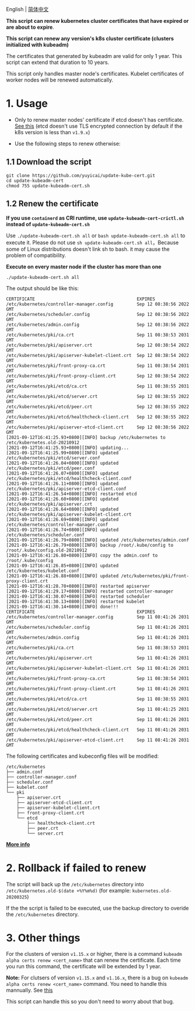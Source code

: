 English | [简体中文](README-zh_CN.md)

**This script can renew kubernetes cluster certificates that have expired or are about to expire**.

**This script can renew any version's k8s cluster certificate (clusters initialized with kubeadm)**

The certificates that generated by kubeadm are valid for only 1 year. This script can extend that duration to 10 years.

This script only handles master node's certificates. Kubelet certificates of worker nodes will be renewed automatically.

# 1. Usage

- Only to renew master nodes' certificate if etcd doesn't has certificate. [See this](/other.md#1-update-master-nodes-certificate-only) (etcd doesn't use TLS encrypted connection by default if the k8s version is less than `v1.9.x`)

- Use the following steps to renew otherwise:

## 1.1 Download the script

```
git clone https://github.com/yuyicai/update-kube-cert.git
cd update-kubeadm-cert
chmod 755 update-kubeadm-cert.sh
```

## 1.2 Renew the certificate

**If you use `containerd` as CRI runtime, use `update-kubeadm-cert-crictl.sh` instead of `update-kubeadm-cert.sh`**

Use `./update-kubeadm-cert.sh all` or `bash update-kubeadm-cert.sh all` to execute it. Please do not use `sh update-kubeadm-cert.sh all`，Because some of Linux distributions doesn't link sh to bash. it may cause the problem of compatibility.

**Execute on every master node if the cluster has more than one**

```
./update-kubeadm-cert.sh all
```

The output should be like this:

```
CERTIFICATE                                       EXPIRES
/etc/kubernetes/controller-manager.config         Sep 12 08:38:56 2022 GMT
/etc/kubernetes/scheduler.config                  Sep 12 08:38:56 2022 GMT
/etc/kubernetes/admin.config                      Sep 12 08:38:56 2022 GMT
/etc/kubernetes/pki/ca.crt                        Sep 11 08:38:53 2031 GMT
/etc/kubernetes/pki/apiserver.crt                 Sep 12 08:38:54 2022 GMT
/etc/kubernetes/pki/apiserver-kubelet-client.crt  Sep 12 08:38:54 2022 GMT
/etc/kubernetes/pki/front-proxy-ca.crt            Sep 11 08:38:54 2031 GMT
/etc/kubernetes/pki/front-proxy-client.crt        Sep 12 08:38:54 2022 GMT
/etc/kubernetes/pki/etcd/ca.crt                   Sep 11 08:38:55 2031 GMT
/etc/kubernetes/pki/etcd/server.crt               Sep 12 08:38:55 2022 GMT
/etc/kubernetes/pki/etcd/peer.crt                 Sep 12 08:38:55 2022 GMT
/etc/kubernetes/pki/etcd/healthcheck-client.crt   Sep 12 08:38:55 2022 GMT
/etc/kubernetes/pki/apiserver-etcd-client.crt     Sep 12 08:38:56 2022 GMT
[2021-09-12T16:41:25.93+0800][INFO] backup /etc/kubernetes to /etc/kubernetes.old-20210912
[2021-09-12T16:41:25.93+0800][INFO] updating...
[2021-09-12T16:41:25.99+0800][INFO] updated /etc/kubernetes/pki/etcd/server.conf
[2021-09-12T16:41:26.04+0800][INFO] updated /etc/kubernetes/pki/etcd/peer.conf
[2021-09-12T16:41:26.07+0800][INFO] updated /etc/kubernetes/pki/etcd/healthcheck-client.conf
[2021-09-12T16:41:26.11+0800][INFO] updated /etc/kubernetes/pki/apiserver-etcd-client.conf
[2021-09-12T16:41:26.54+0800][INFO] restarted etcd
[2021-09-12T16:41:26.60+0800][INFO] updated /etc/kubernetes/pki/apiserver.crt
[2021-09-12T16:41:26.64+0800][INFO] updated /etc/kubernetes/pki/apiserver-kubelet-client.crt
[2021-09-12T16:41:26.69+0800][INFO] updated /etc/kubernetes/controller-manager.conf
[2021-09-12T16:41:26.74+0800][INFO] updated /etc/kubernetes/scheduler.conf
[2021-09-12T16:41:26.79+0800][INFO] updated /etc/kubernetes/admin.conf
[2021-09-12T16:41:26.79+0800][INFO] backup /root/.kube/config to /root/.kube/config.old-20210912
[2021-09-12T16:41:26.80+0800][INFO] copy the admin.conf to /root/.kube/config
[2021-09-12T16:41:26.85+0800][INFO] updated /etc/kubernetes/kubelet.conf
[2021-09-12T16:41:26.88+0800][INFO] updated /etc/kubernetes/pki/front-proxy-client.crt
[2021-09-12T16:41:28.70+0800][INFO] restarted apiserver
[2021-09-12T16:41:29.17+0800][INFO] restarted controller-manager
[2021-09-12T16:41:30.07+0800][INFO] restarted scheduler
[2021-09-12T16:41:30.13+0800][INFO] restarted kubelet
[2021-09-12T16:41:30.14+0800][INFO] done!!!
CERTIFICATE                                       EXPIRES
/etc/kubernetes/controller-manager.config         Sep 11 08:41:26 2031 GMT
/etc/kubernetes/scheduler.config                  Sep 11 08:41:26 2031 GMT
/etc/kubernetes/admin.config                      Sep 11 08:41:26 2031 GMT
/etc/kubernetes/pki/ca.crt                        Sep 11 08:38:53 2031 GMT
/etc/kubernetes/pki/apiserver.crt                 Sep 11 08:41:26 2031 GMT
/etc/kubernetes/pki/apiserver-kubelet-client.crt  Sep 11 08:41:26 2031 GMT
/etc/kubernetes/pki/front-proxy-ca.crt            Sep 11 08:38:54 2031 GMT
/etc/kubernetes/pki/front-proxy-client.crt        Sep 11 08:41:26 2031 GMT
/etc/kubernetes/pki/etcd/ca.crt                   Sep 11 08:38:55 2031 GMT
/etc/kubernetes/pki/etcd/server.crt               Sep 11 08:41:25 2031 GMT
/etc/kubernetes/pki/etcd/peer.crt                 Sep 11 08:41:26 2031 GMT
/etc/kubernetes/pki/etcd/healthcheck-client.crt   Sep 11 08:41:26 2031 GMT
/etc/kubernetes/pki/apiserver-etcd-client.crt     Sep 11 08:41:26 2031 GMT
```

The following certificates and kubeconfig files will be modified:

```
/etc/kubernetes
├── admin.conf
├── controller-manager.conf
├── scheduler.conf
├── kubelet.conf
└── pki
    ├── apiserver.crt
    ├── apiserver-etcd-client.crt
    ├── apiserver-kubelet-client.crt
    ├── front-proxy-client.crt
    └── etcd
        ├── healthcheck-client.crt
        ├── peer.crt
        └── server.crt
```

**[More info](/other.md)**

# 2. Rollback if failed to renew

The script will back up the `/etc/kubernetes` directory into `/etc/kubernetes.old-$(date +%Y%m%d)` (for example: `kubernetes.old-20200325`)

If the the script is failed to be executed, use the backup directory to overide the `/etc/kubernetes` directory.

# 3. Other things

For the clusters of version `v1.15.x` or higher, there is a command `kubeadm alpha certs renew <cert_name>` that can renew the certificate. Each time you run this command, the certificate will be extended by 1 year.

**Note:** For clutsers of version `v1.15.x` and `v1.16.x`, there is a bug on `kubeadm alpha certs renew <cert_name>` command. You need to handle this mannually. See [this](/other.md#4-handle-kubeadm-command-bug-manually)

This script can handle this so you don't need to worry about that bug.
